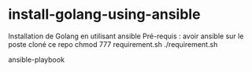 # install-golang-using-ansible
Installation de Golang  en utilisant ansible
Pré-requis : 
avoir ansible sur le poste
cloné ce repo
chmod 777 requirement.sh
./requirement.sh

ansible-playbook 
